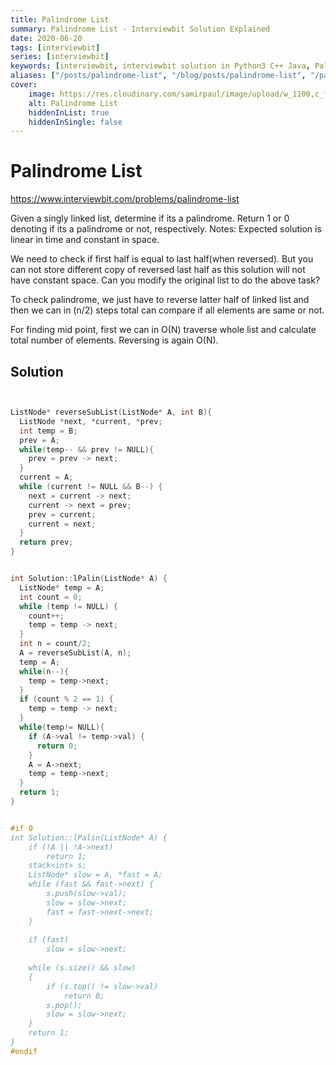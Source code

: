 ```yaml
---
title: Palindrome List
summary: Palindrome List - Interviewbit Solution Explained
date: 2020-06-20
tags: [interviewbit]
series: [interviewbit]
keywords: [interviewbit, interviewbit solution in Python3 C++ Java, Palindrome List solution]
aliases: ["/posts/palindrome-list", "/blog/posts/palindrome-list", "/palindrome-list"]
cover:
    image: https://res.cloudinary.com/samirpaul/image/upload/w_1100,c_fit,co_rgb:FFFFFF,l_text:Arial_70_bold:Palindrome List - Solution Explained/problem-solving.webp
    alt: Palindrome List
    hiddenInList: true
    hiddenInSingle: false
---
```


# Palindrome List

https://www.interviewbit.com/problems/palindrome-list


Given a singly linked list, determine if its a palindrome. Return 1 or 0 denoting
if its a palindrome or not, respectively.
Notes:
Expected solution is linear in time and constant in space.

We need to check if first half is equal to last half(when reversed). But you can not store
different copy of reversed last half as this solution will not have constant space.
Can you modify the original list to do the above task?

To check palindrome, we just have to reverse latter half of linked list and then we can in (n/2) steps total
can compare if all elements are same or not.

For finding mid point, first we can in O(N) traverse whole list and calculate total number of elements.
Reversing is again O(N).


## Solution

```cpp


ListNode* reverseSubList(ListNode* A, int B){
  ListNode *next, *current, *prev;
  int temp = B;
  prev = A;
  while(temp-- && prev != NULL){
    prev = prev -> next;
  }
  current = A;
  while (current != NULL && B--) {
    next = current -> next;
    current -> next = prev;
    prev = current;
    current = next;
  }
  return prev;
}


int Solution::lPalin(ListNode* A) {
  ListNode* temp = A;
  int count = 0;
  while (temp != NULL) {
    count++;
    temp = temp -> next;
  }
  int n = count/2;
  A = reverseSubList(A, n);
  temp = A;
  while(n--){
    temp = temp->next;
  }
  if (count % 2 == 1) {
    temp = temp -> next;
  }
  while(temp!= NULL){
    if (A->val != temp->val) {
      return 0;
    }
    A = A->next;
    temp = temp->next;
  }
  return 1;   
}


#if 0
int Solution::lPalin(ListNode* A) {
    if (!A || !A->next)
        return 1;
    stack<int> s;
    ListNode* slow = A, *fast = A;
    while (fast && fast->next) {
        s.push(slow->val);
        slow = slow->next;
        fast = fast->next->next;
    }
    
    if (fast)
        slow = slow->next;
    
    while (s.size() && slow)
    {
        if (s.top() != slow->val)
            return 0;
        s.pop();
        slow = slow->next;
    }
    return 1;
}
#endif

```